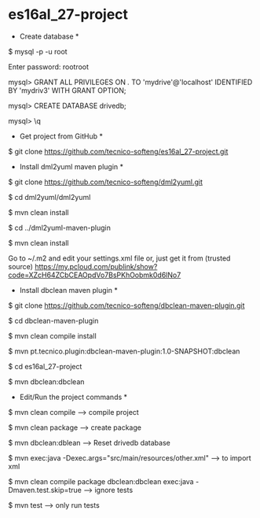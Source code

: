 # es16al_27-project

  * Create database *

  $ mysql -p -u root

  Enter password: rootroot

  mysql> GRANT ALL PRIVILEGES ON *.* TO 'mydrive'@'localhost' IDENTIFIED BY 'mydriv3' WITH GRANT OPTION;

  mysql> CREATE DATABASE drivedb;

  mysql> \q


  * Get project from GitHub *

  $ git clone https://github.com/tecnico-softeng/es16al_27-project.git


  * Install dml2yuml maven plugin *

  $ git clone https://github.com/tecnico-softeng/dml2yuml.git

  $ cd dml2yuml/dml2yuml

  $ mvn clean install

  $ cd ../dml2yuml-maven-plugin

  $ mvn clean install

  Go to ~/.m2 and edit your settings.xml file or, just get it from (trusted source) https://my.pcloud.com/publink/show?code=XZcH64ZCbCEAOpdVo7BsPKhOobmk0d6lNo7

  * Install dbclean maven plugin *
  
  $ git clone https://github.com/tecnico-softeng/dbclean-maven-plugin.git

  $ cd dbclean-maven-plugin

  $ mvn clean compile install

  $ mvn pt.tecnico.plugin:dbclean-maven-plugin:1.0-SNAPSHOT:dbclean

  $ cd es16al_27-project 

  $ mvn dbclean:dbclean

  * Edit/Run the project commands *

  $ mvn clean compile		--> compile project

  $ mvn clean package           --> create package

  $ mvn dbclean:dblean		--> Reset drivedb database

  $ mvn exec:java -Dexec.args="src/main/resources/other.xml" --> to import xml
  
  $ mvn clean compile package dbclean:dbclean exec:java -Dmaven.test.skip=true --> ignore tests
  
  $ mvn test --> only run tests

  
